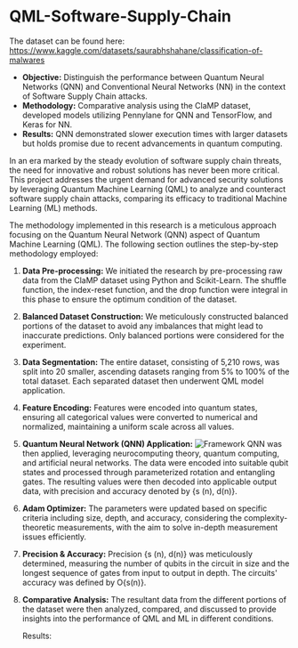 # QML-Software-Supply-Chain

The dataset can be found here: https://www.kaggle.com/datasets/saurabhshahane/classification-of-malwares

- **Objective:** Distinguish the performance between Quantum Neural Networks (QNN) and 
  Conventional Neural Networks (NN) in the context of Software Supply Chain attacks.
- **Methodology:** Comparative analysis using the ClaMP dataset, 
  developed models utilizing Pennylane for QNN and TensorFlow, and Keras for NN.
- **Results:** QNN demonstrated slower execution times with larger datasets but holds promise 
  due to recent advancements in quantum computing.


In an era marked by the steady evolution of software supply chain threats, 
the need for innovative and robust solutions has never been more critical.
This project addresses the urgent demand for advanced security solutions
by leveraging Quantum Machine Learning (QML) to analyze and counteract 
software supply chain attacks, comparing its efficacy to traditional Machine Learning (ML) methods.


The methodology implemented in this research is a meticulous approach focusing on the Quantum Neural Network (QNN) aspect of Quantum Machine Learning (QML). The following section outlines the step-by-step methodology employed:

1. **Data Pre-processing:**
   We initiated the research by pre-processing raw data from the ClaMP dataset using Python and Scikit-Learn. The shuffle function, the index-reset function, and the drop function were integral in this phase to ensure the optimum condition of the dataset.

2. **Balanced Dataset Construction:**
   We meticulously constructed balanced portions of the dataset to avoid any imbalances that might lead to inaccurate predictions. Only balanced portions were considered for the experiment.

3. **Data Segmentation:**
   The entire dataset, consisting of 5,210 rows, was split into 20 smaller, ascending datasets ranging from 5% to 100% of the total dataset. Each separated dataset then underwent QML model application.

4. **Feature Encoding:**
   Features were encoded into quantum states, ensuring all categorical values were converted to numerical and normalized, maintaining a uniform scale across all values.

5. **Quantum Neural Network (QNN) Application:**
   ![Framework](./images/fig1.PNG)
   QNN was then applied, leveraging neurocomputing theory, quantum computing, and artificial neural networks. The data were encoded into suitable qubit states and processed through parameterized rotation and entangling gates. The resulting values were then decoded into applicable output data, with precision and accuracy denoted by {s (n), d(n)}.

6. **Adam Optimizer:**
   The parameters were updated based on specific criteria including size, depth, and accuracy, considering the complexity-theoretic measurements, with the aim to solve in-depth measurement issues efficiently.

7. **Precision & Accuracy:**
   Precision {s (n), d(n)} was meticulously determined, measuring the number of qubits in the circuit in size and the longest sequence of gates from input to output in depth. The circuits' accuracy was defined by O{s(n)}.

8. **Comparative Analysis:**
   The resultant data from the different portions of the dataset were then analyzed, compared, and discussed to provide insights into the performance of QML and ML in different conditions.



   Results:

   



